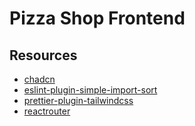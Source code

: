 # Pizza Shop Frontend

## Resources

- [chadcn](https://ui.shadcn.com/)
- [eslint-plugin-simple-import-sort](https://github.com/lydell/eslint-plugin-simple-import-sort)
- [prettier-plugin-tailwindcss](https://github.com/tailwindlabs/prettier-plugin-tailwindcss)
- [reactrouter](https://reactrouter.com/)
